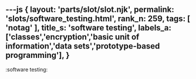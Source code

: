 ---js
{
  layout: 'parts/slot/slot.njk',
  permalink: 'slots/software_testing.html',
  rank_n: 259,
  tags: [ 'notag' ],
  title_s: 'software testing',
  labels_a: ['classes','encryption','basic unit of information','data sets','prototype-based programming'],
}
---
:software testing:

